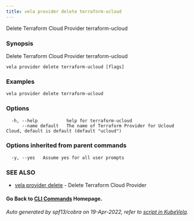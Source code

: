 ```yaml
---
title: vela provider delete terraform-ucloud
---
```


Delete Terraform Cloud Provider terraform-ucloud

### Synopsis

Delete Terraform Cloud Provider terraform-ucloud

```
vela provider delete terraform-ucloud [flags]
```

### Examples

```
vela provider delete terraform-ucloud
```

### Options

```
  -h, --help           help for terraform-ucloud
      --name default   The name of Terraform Provider for Ucloud Cloud, default is default (default "ucloud")
```

### Options inherited from parent commands

```
  -y, --yes   Assume yes for all user prompts
```

### SEE ALSO

* [vela provider delete](vela_provider_delete)	 - Delete Terraform Cloud Provider

#### Go Back to [CLI Commands](vela) Homepage.


###### Auto generated by spf13/cobra on 19-Apr-2022, refer to [script in KubeVela](https://github.com/kubevela/kubevela/tree/master/hack/docgen).

